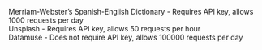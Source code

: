 Merriam-Webster’s Spanish-English Dictionary - Requires API key, allows 1000 requests per day  
Unsplash - Requires API key, allows 50 requests per hour  
Datamuse - Does not require API key, allows 100000 requests per day
